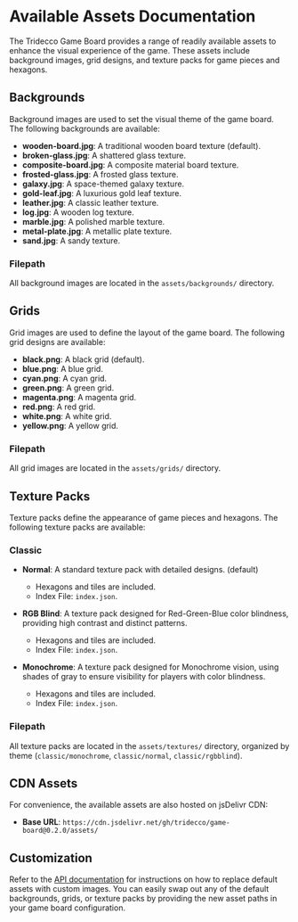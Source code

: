 # Available Assets Documentation

The Tridecco Game Board provides a range of readily available assets to enhance the visual experience of the game. These assets include background images, grid designs, and texture packs for game pieces and hexagons.

## Backgrounds

Background images are used to set the visual theme of the game board. The following backgrounds are available:

- **wooden-board.jpg**: A traditional wooden board texture (default).
- **broken-glass.jpg**: A shattered glass texture.
- **composite-board.jpg**: A composite material board texture.
- **frosted-glass.jpg**: A frosted glass texture.
- **galaxy.jpg**: A space-themed galaxy texture.
- **gold-leaf.jpg**: A luxurious gold leaf texture.
- **leather.jpg**: A classic leather texture.
- **log.jpg**: A wooden log texture.
- **marble.jpg**: A polished marble texture.
- **metal-plate.jpg**: A metallic plate texture.
- **sand.jpg**: A sandy texture.

### Filepath

All background images are located in the `assets/backgrounds/` directory.

## Grids

Grid images are used to define the layout of the game board. The following grid designs are available:

- **black.png**: A black grid (default).
- **blue.png**: A blue grid.
- **cyan.png**: A cyan grid.
- **green.png**: A green grid.
- **magenta.png**: A magenta grid.
- **red.png**: A red grid.
- **white.png**: A white grid.
- **yellow.png**: A yellow grid.

### Filepath

All grid images are located in the `assets/grids/` directory.

## Texture Packs

Texture packs define the appearance of game pieces and hexagons. The following texture packs are available:

### Classic

- **Normal**: A standard texture pack with detailed designs. (default)

  - Hexagons and tiles are included.
  - Index File: `index.json`.

- **RGB Blind**: A texture pack designed for Red-Green-Blue color blindness, providing high contrast and distinct patterns.

  - Hexagons and tiles are included.
  - Index File: `index.json`.

- **Monochrome**: A texture pack designed for Monochrome vision, using shades of gray to ensure visibility for players with color blindness.

  - Hexagons and tiles are included.
  - Index File: `index.json`.

### Filepath

All texture packs are located in the `assets/textures/` directory, organized by theme (`classic/monochrome`, `classic/normal`, `classic/rgbblind`).

## CDN Assets

For convenience, the available assets are also hosted on jsDelivr CDN:

- **Base URL**: `https://cdn.jsdelivr.net/gh/tridecco/game-board@0.2.0/assets/`

## Customization

Refer to the [API documentation](API.md) for instructions on how to replace default assets with custom images. You can easily swap out any of the default backgrounds, grids, or texture packs by providing the new asset paths in your game board configuration.

